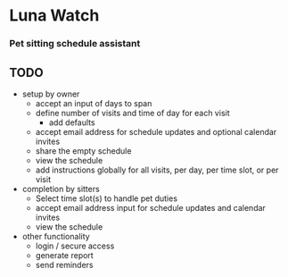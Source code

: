 # Luna Watch
### Pet sitting schedule assistant

## TODO
- setup by owner
    - accept an input of days to span
    - define number of visits and time of day for each visit
        - add defaults
    - accept email address for schedule updates and optional calendar invites
    - share the empty schedule
    - view the schedule
    - add instructions globally for all visits, per day, per time slot, or per visit
-  completion by sitters
    -  Select time slot(s) to handle pet duties
    -  accept email address input for schedule updates and calendar invites
    -  view the schedule
-  other functionality
    -  login / secure access
    -  generate report
    -  send reminders
  